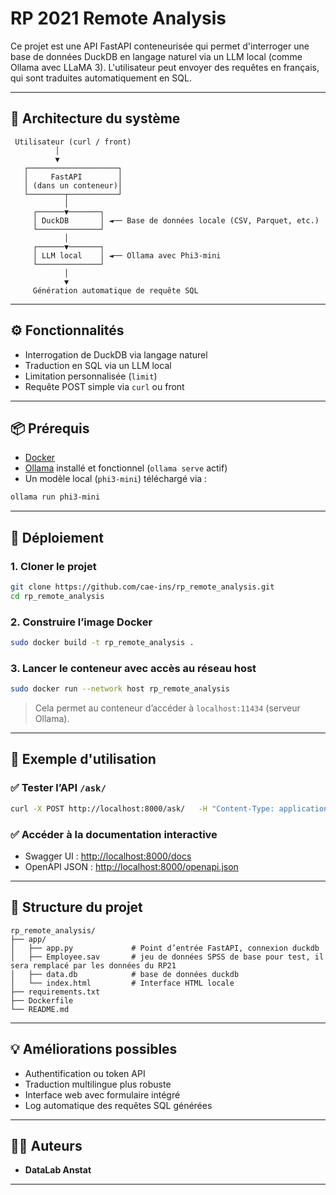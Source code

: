 # RP 2021 Remote Analysis

Ce projet est une API FastAPI conteneurisée qui permet d'interroger une base de données DuckDB en langage naturel via un LLM local (comme Ollama avec LLaMA 3). L'utilisateur peut envoyer des requêtes en français, qui sont traduites automatiquement en SQL.

---

## 🧩 Architecture du système

```text
 Utilisateur (curl / front)
          │
          ▼
   ┌────────────────────┐
   │     FastAPI        │
   │ (dans un conteneur)│
   └────────┬───────────┘
            │
     ┌──────▼───────┐
     │ DuckDB       │ ◄── Base de données locale (CSV, Parquet, etc.)
     └──────────────┘
            │
     ┌──────▼───────┐
     │ LLM local    │ ◄── Ollama avec Phi3-mini
     └──────────────┘
            │
            ▼
     Génération automatique de requête SQL
```

---

## ⚙️ Fonctionnalités

- Interrogation de DuckDB via langage naturel
- Traduction en SQL via un LLM local
- Limitation personnalisée (`limit`)
- Requête POST simple via `curl` ou front

---

## 📦 Prérequis

- [Docker](https://www.docker.com/)
- [Ollama](https://ollama.com/) installé et fonctionnel (`ollama serve` actif)
- Un modèle local (`phi3-mini`) téléchargé via :

```bash
ollama run phi3-mini
```

---

## 🚀 Déploiement

### 1. Cloner le projet

```bash
git clone https://github.com/cae-ins/rp_remote_analysis.git
cd rp_remote_analysis
```

### 2. Construire l’image Docker

```bash
sudo docker build -t rp_remote_analysis .
```

### 3. Lancer le conteneur avec accès au réseau host

```bash
sudo docker run --network host rp_remote_analysis
```

> Cela permet au conteneur d’accéder à `localhost:11434` (serveur Ollama).

---

## 🧪 Exemple d'utilisation

### ✅ Tester l’API `/ask/`

```bash
curl -X POST http://localhost:8000/ask/   -H "Content-Type: application/json"   -d '{"question": "Quels sont les 2 employés les mieux payés ?", "limit": 5}'
```

### ✅ Accéder à la documentation interactive

- Swagger UI : [http://localhost:8000/docs](http://localhost:8000/docs)
- OpenAPI JSON : [http://localhost:8000/openapi.json](http://localhost:8000/openapi.json)

---

## 📁 Structure du projet

```text
rp_remote_analysis/
├── app/
│   ├── app.py             # Point d’entrée FastAPI, connexion duckdb
│   ├── Employee.sav       # jeu de données SPSS de base pour test, il sera remplacé par les données du RP21
│   ├── data.db            # base de données duckdb
│   └── index.html         # Interface HTML locale
├── requirements.txt
├── Dockerfile
└── README.md
```

---

## 💡 Améliorations possibles

- Authentification ou token API
- Traduction multilingue plus robuste
- Interface web avec formulaire intégré
- Log automatique des requêtes SQL générées

---

## 🧑‍💻 Auteurs

- **DataLab Anstat**
---

